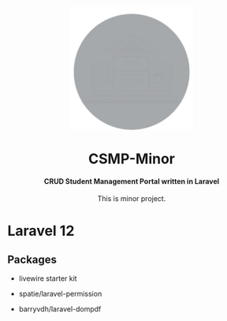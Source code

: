 <div align="center">
  <img
    src="https://raw.githubusercontent.com/soymadip/SDMP/6f32408ce61383db61fa4f31ed74013b9dfa7ed0/src/images/favicon/android-chrome-512x512.png"
    width=250
    alt="CSMP-Minor"
  >
  <h1>CSMP-Minor</h1>
  <h4>CRUD Student Management Portal written in Laravel</h4>
  <p>This is minor project.</p>
</div>


# Laravel 12

## Packages

- livewire starter kit

- spatie/laravel-permission

- barryvdh/laravel-dompdf 
